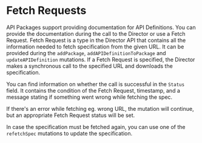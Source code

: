 # Fetch Requests

API Packages support providing documentation for API Definitions. You can provide the documentation
during the call to the Director or use a Fetch Request. Fetch Request is a type in the Director API that contains all the information needed to 
fetch specification from the given URL. It can be provided during the `addPackage`, `addAPIDefinitionToPackage` and `updateAPIDefinition` mutations.
If a Fetch Request is specified, the Director makes a synchronous call to the specified URL and downloads the specification.

You can find information on whether the call is successful in the `Status` field. It contains the condition of the 
Fetch Request, timestamp, and a message stating if something went wrong while fetching the spec. 

If there's an error while fetching eg. wrong URL, the mutation will continue, but an appropriate Fetch Request status will 
be set. 

In case the specification must be fetched again, you can use one of the `refetchSpec` mutations to update the specification.

